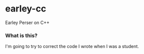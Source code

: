 # earley-cc
Earley Perser on C++

### What is this?
I'm going to try to correct the code I wrote when I was a student.
